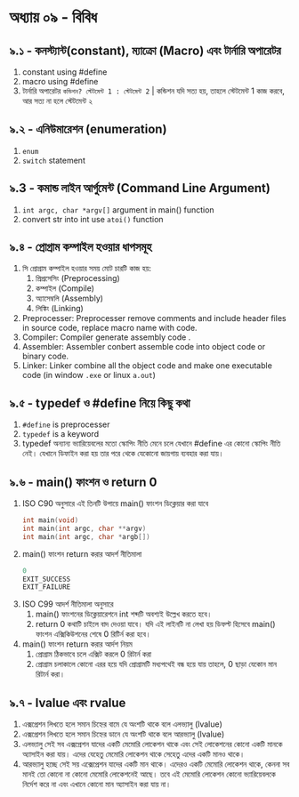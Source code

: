 # অধ্যায় ০৯ - বিবিধ

## ৯.১ - কনস্ট্যান্ট(constant), ম্যাক্রো (Macro) এবং টার্নারি অপারেটর
1. constant using #define
2. macro using #define
3. টার্নারি অপারেটর `কন্ডিশন? স্টেটমেন্ট 1 : স্টেটমেন্ট 2` | কন্ডিশন যদি সত্য হয়, তাহলে স্টেটমেন্ট 1 কাজ করবে, আর সত্য না হলে স্টেটমেন্ট ২

## ৯.২ - এনিউমারেশন (enumeration)
1. `enum`
2. `switch` statement

## ৯.3 - কমান্ড লাইন আর্গুমেন্ট (Command Line Argument)
1. `int argc, char *argv[]` argument in main() function
2. convert str into int use `atoi()` function

## ৯.৪ - প্রোগ্রাম কম্পাইল হওয়ার ধাপসমূহ
1. সি প্রোগ্রাম কম্পাইল হওয়ার সময় মোট চারটি কাজ হয়:
   1. প্রিপ্রসেসিং (Preprocessing)
   2. কম্পাইল (Compile)
   3. অ্যাসেম্বলি (Assembly)
   4. লিঙ্কিং (Linking)
2. Preprocesser: Preprocesser remove comments and include header files in source code, replace macro name with code.
3. Compiler: Compiler generate assembly code .
4. Assembler: Assembler conbert assemble code into object code or binary code.
5. Linker: Linker combine all the object code and make one executable code (in window `.exe` or linux `a.out`)

## ৯.৫ - typedef ও #define নিয়ে কিছু কথা
1. `#define` is preprocesser
2. `typedef` is a keyword
3. typedef  অন্যান্য ভ্যারিয়েবলের মতো স্কোপিং নীতি মেনে চলে যেখানে #define এর কােনো স্কোপিং নীতি নেই। যেখানে ডিফাইন করা হয় তার পরে থেকে যেকোনো জায়গায় ব্যবহার করা যায়।

## ৯.৬ - main() ফাংশন ও return 0
1. ISO C90 অনুসারে এই তিনটি উপায়ে main() ফাংশন ডিক্লেয়ার করা যাবে
   ```c
   int main(void)
   int main(int argc, char **argv)
   int main(int argc, char *argb[])
   ```
2. main() ফাংশন return করার আদর্শ নীতিমালা
   ```c
   0
   EXIT_SUCCESS
   EXIT_FAILURE
   ```
3. ISO C99 আদর্শ নীতিমালা অনুসারে
   1. main() ফাংশনের ডিক্লেয়ারেশনে int শব্দটি অবশ্যই উল্লেখ করতে হবে।
   2. return 0  কথাটি চাইলে বাদ দেওয়া যাবে। যদি এই লাইনটি না লেখা হয় ডিফল্ট হিসেবে main() ফাংশন এক্সিকিউশনের শেষে 0 রিটির্ন করা হবে।
4. main() ফাংশন return করার আর্দশ নিয়ম
   1. প্রোগ্রাম ঠিকভাবে চলে এক্সিট করলে 0 রিটার্ন করা
   2. প্রােগ্রাম চলাকালে কোনো এরর হয়ে যদি প্রোগ্রামটি মধ্যপথেই বন্ধ হয়ে যায় তাহলে, 0 ছাড়া যেকোন মান রিটার্ন করা।

## ৯.৭ - lvalue এবং rvalue
1. এক্সপ্রেশন লিখতে হলে সমান চিহ্নের বামে যে অংশটি থাকে বলে এলভ্যালু (lvalue)
2. এক্সপ্রেশন লিখতে হলে সমান চিহ্নের ডানে যে অংশটি থাকে বলে আরভ্যালু (lvalue)
3. এলভ্যালু সেই সব এক্সপ্রেশন যাদের একটি মেমোরি লোকেশন থাকে এবং সেই লোকেশনের কোনো একটি মানকে অ্যাসাইন করা যায়। এদের যেহেতু মেমোরি লোকেশন থাকে সেহেতু এদের একটি মানও থাকে।
4. আরভ্যালু হচ্ছে সেই সয় এক্সেপ্রেশন যাদের একটি মান থাকে। এদেরও একটি মেমোরি লোকেশন থাকে, কেননা সব মানই তো কোনো না কোনো মেমোরি লোকেশনেই আছে। তবে এই মেমোরি লোকেশন কোনো ভ্যারিয়েবলকে নির্দেশ করে না এবং এখানে কোনো মান অ্যাসাইন করা যায় না।
